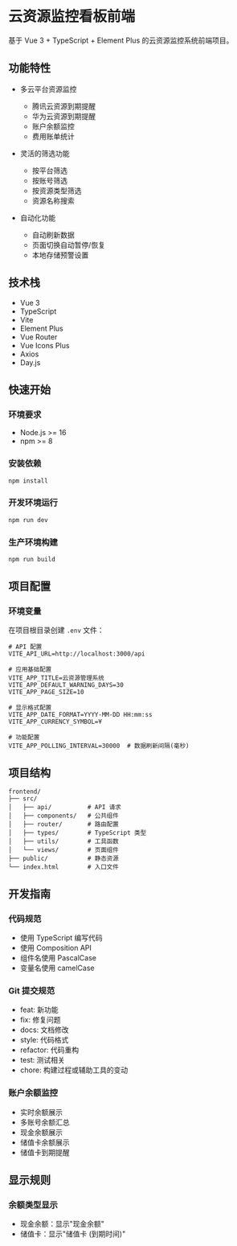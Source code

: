 # 云资源监控看板前端

基于 Vue 3 + TypeScript + Element Plus 的云资源监控系统前端项目。

## 功能特性

- 多云平台资源监控
  * 腾讯云资源到期提醒
  * 华为云资源到期提醒
  * 账户余额监控
  * 费用账单统计

- 灵活的筛选功能
  * 按平台筛选
  * 按账号筛选
  * 按资源类型筛选
  * 资源名称搜索

- 自动化功能
  * 自动刷新数据
  * 页面切换自动暂停/恢复
  * 本地存储预警设置

## 技术栈

- Vue 3
- TypeScript
- Vite
- Element Plus
- Vue Router
- Vue Icons Plus
- Axios
- Day.js

## 快速开始

### 环境要求

- Node.js >= 16
- npm >= 8

### 安装依赖

```bash
npm install
```

### 开发环境运行

```bash
npm run dev
```

### 生产环境构建

```bash
npm run build
```

## 项目配置

### 环境变量

在项目根目录创建 `.env` 文件：

```env
# API 配置
VITE_API_URL=http://localhost:3000/api

# 应用基础配置
VITE_APP_TITLE=云资源管理系统
VITE_APP_DEFAULT_WARNING_DAYS=30
VITE_APP_PAGE_SIZE=10

# 显示格式配置
VITE_APP_DATE_FORMAT=YYYY-MM-DD HH:mm:ss
VITE_APP_CURRENCY_SYMBOL=¥

# 功能配置
VITE_APP_POLLING_INTERVAL=30000  # 数据刷新间隔(毫秒)
```

## 项目结构

```
frontend/
├── src/
│   ├── api/          # API 请求
│   ├── components/   # 公共组件
│   ├── router/       # 路由配置
│   ├── types/        # TypeScript 类型
│   ├── utils/        # 工具函数
│   └── views/        # 页面组件
├── public/           # 静态资源
└── index.html        # 入口文件
```

## 开发指南

### 代码规范
- 使用 TypeScript 编写代码
- 使用 Composition API
- 组件名使用 PascalCase
- 变量名使用 camelCase

### Git 提交规范
- feat: 新功能
- fix: 修复问题
- docs: 文档修改
- style: 代码格式
- refactor: 代码重构
- test: 测试相关
- chore: 构建过程或辅助工具的变动

### 账户余额监控
- 实时余额展示
- 多账号余额汇总
- 现金余额展示
- 储值卡余额展示
- 储值卡到期提醒

## 显示规则

### 余额类型显示
- 现金余额：显示"现金余额"
- 储值卡：显示"储值卡 (到期时间)"
